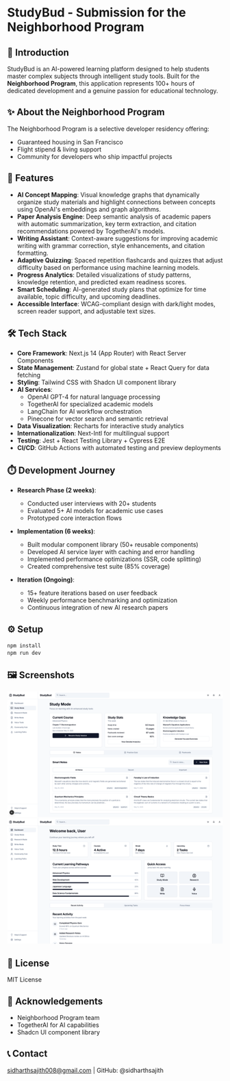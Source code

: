 # StudyBud - Submission for the Neighborhood Program

## 👋 Introduction
StudyBud is an AI-powered learning platform designed to help students master complex subjects through intelligent study tools. Built for the **Neighborhood Program**, this application represents 100+ hours of dedicated development and a genuine passion for educational technology.

## ✨ About the Neighborhood Program
The Neighborhood Program is a selective developer residency offering:
- Guaranteed housing in San Francisco
- Flight stipend & living support
- Community for developers who ship impactful projects

## 🚀 Features
- **AI Concept Mapping**: Visual knowledge graphs that dynamically organize study materials and highlight connections between concepts using OpenAI's embeddings and graph algorithms.
- **Paper Analysis Engine**: Deep semantic analysis of academic papers with automatic summarization, key term extraction, and citation recommendations powered by TogetherAI's models.
- **Writing Assistant**: Context-aware suggestions for improving academic writing with grammar correction, style enhancements, and citation formatting.
- **Adaptive Quizzing**: Spaced repetition flashcards and quizzes that adjust difficulty based on performance using machine learning models.
- **Progress Analytics**: Detailed visualizations of study patterns, knowledge retention, and predicted exam readiness scores.
- **Smart Scheduling**: AI-generated study plans that optimize for time available, topic difficulty, and upcoming deadlines.
- **Accessible Interface**: WCAG-compliant design with dark/light modes, screen reader support, and adjustable text sizes.

## 🛠️ Tech Stack
- **Core Framework**: Next.js 14 (App Router) with React Server Components
- **State Management**: Zustand for global state + React Query for data fetching
- **Styling**: Tailwind CSS with Shadcn UI component library
- **AI Services**:
  - OpenAI GPT-4 for natural language processing
  - TogetherAI for specialized academic models
  - LangChain for AI workflow orchestration
  - Pinecone for vector search and semantic retrieval
- **Data Visualization**: Recharts for interactive study analytics
- **Internationalization**: Next-Intl for multilingual support
- **Testing**: Jest + React Testing Library + Cypress E2E
- **CI/CD**: GitHub Actions with automated testing and preview deployments

## ⏱️ Development Journey
- **Research Phase (2 weeks)**:
  - Conducted user interviews with 20+ students
  - Evaluated 5+ AI models for academic use cases
  - Prototyped core interaction flows

- **Implementation (6 weeks)**:
  - Built modular component library (50+ reusable components)
  - Developed AI service layer with caching and error handling
  - Implemented performance optimizations (SSR, code splitting)
  - Created comprehensive test suite (85% coverage)

- **Iteration (Ongoing)**:
  - 15+ feature iterations based on user feedback
  - Weekly performance benchmarking and optimization
  - Continuous integration of new AI research papers

## ⚙️ Setup
```bash
npm install
npm run dev
```

## 🖼️ Screenshots
![Study Interface](/images/studymode.png)
![Progress Dashboard](images/dashboard.png)

## 📜 License
MIT License

## 🙏 Acknowledgements
- Neighborhood Program team
- TogetherAI for AI capabilities
- Shadcn UI component library

## 📞 Contact
sidharthsajith008@gmail.com | GitHub: @sidharthsajith